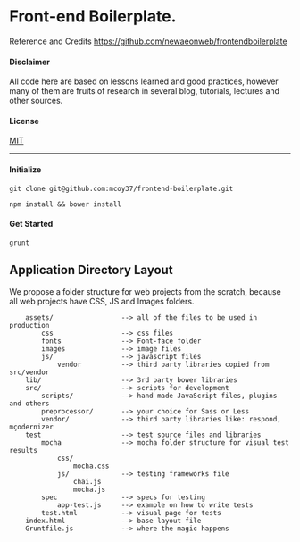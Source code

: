 Front-end Boilerplate.
=====================
Reference and Credits
https://github.com/newaeonweb/frontendboilerplate

####  Disclaimer
All code here are based on lessons learned and good practices, however many of them are fruits of research in several blog, tutorials, lectures and other sources.

#### License
[MIT]()

---

#### Initialize
```
git clone git@github.com:mcoy37/frontend-boilerplate.git

```
```
npm install && bower install

```
#### Get Started
```
grunt

```

## Application Directory Layout
We propose a folder structure for web projects from the scratch, because all web projects have CSS, JS and Images folders.

```
	assets/					--> all of the files to be used in production
		css					--> css files
		fonts				--> Font-face folder
		images				--> image files
		js/					--> javascript files
			vendor 			--> third party libraries copied from src/vendor
	lib/					--> 3rd party bower libraries
	src/					--> scripts for development
		scripts/			--> hand made JavaScript files, plugins and others
		preprocessor/		--> your choice for Sass or Less
		vendor/				--> third party libraries like: respond, mçodernizer
	test					--> test source files and libraries
		mocha				--> mocha folder structure for visual test results
			css/
				mocha.css
			js/				--> testing frameworks file
				chai.js
				mocha.js
		spec				--> specs for testing
			app-test.js		--> example on how to write tests
		test.html			--> visual page for tests
	index.html				--> base layout file
	Gruntfile.js			--> where the magic happens
```



